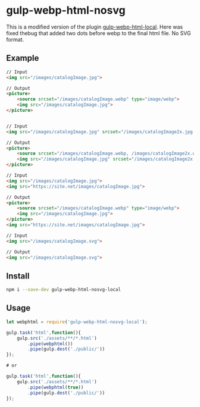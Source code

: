 # gulp-webp-html-nosvg

This is a modified version of the plugin [gulp-webp-html-local](https://www.npmjs.com/package/gulp-webp-html-local). Here was fixed thebug that added two dots before webp to the final html file. No SVG format.

## Example
```html
// Input
<img src="/images/catalogImage.jpg">

// Output
<picture>
    <source srcset="/images/catalogImage.webp" type="image/webp">
    <img src="/images/catalogImage.jpg">
</picture>


// Input
<img src="/images/catalogImage.jpg" srcset="/images/catalogImage2x.jpg 2x">

// Output
<picture>
    <source srcset="/images/catalogImage.webp, /images/catalogImage2x.webp 2x" type="image/webp">
    <img src="/images/catalogImage.jpg" srcset="/images/catalogImage2x.jpg 2x">
</picture>

// Input
<img src="/images/catalogImage.jpg">
<img src="https://site.net/images/catalogImage.jpg">

// Output
<picture>
    <source srcset="/images/catalogImage.webp" type="image/webp">
    <img src="/images/catalogImage.jpg">
</picture>
<img src="https://site.net/images/catalogImage.jpg">

// Input
<img src="/images/catalogImage.svg">

// Output
<img src="/images/catalogImage.svg">
```


## Install
```bash
npm i --save-dev gulp-webp-html-nosvg-local
```
## Usage
```javascript
let webphtml = require('gulp-webp-html-nosvg-local');

gulp.task('html',function(){
    gulp.src('./assets/**/*.html')
        .pipe(webphtml())
        .pipe(gulp.dest('./public/'))
});

# or

gulp.task('html',function(){
    gulp.src('./assets/**/*.html')
        .pipe(webphtml(true))
        .pipe(gulp.dest('./public/'))
});
```
